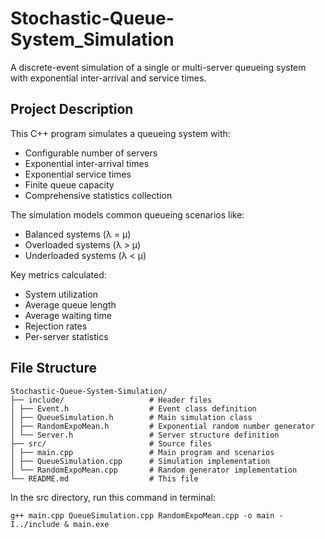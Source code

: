# Stochastic-Queue-System_Simulation
A discrete-event simulation of a single or multi-server queueing system with exponential inter-arrival and service times.

## Project Description

This C++ program simulates a queueing system with:
- Configurable number of servers
- Exponential inter-arrival times
- Exponential service times
- Finite queue capacity
- Comprehensive statistics collection

The simulation models common queueing scenarios like:
- Balanced systems (λ = μ)
- Overloaded systems (λ > μ)
- Underloaded systems (λ < μ)

Key metrics calculated:
- System utilization
- Average queue length
- Average waiting time
- Rejection rates
- Per-server statistics

## File Structure
```
Stochastic-Queue-System-Simulation/
├── include/                   # Header files
│ ├── Event.h                  # Event class definition
│ ├── QueueSimulation.h        # Main simulation class
│ ├── RandomExpoMean.h         # Exponential random number generator
│ └── Server.h                 # Server structure definition
├── src/                       # Source files
│ ├── main.cpp                 # Main program and scenarios
│ ├── QueueSimulation.cpp      # Simulation implementation
│ └── RandomExpoMean.cpp       # Random generator implementation
└── README.md                  # This file
```

In the src directory, run this command in terminal:
```
g++ main.cpp QueueSimulation.cpp RandomExpoMean.cpp -o main -I../include & main.exe
```
